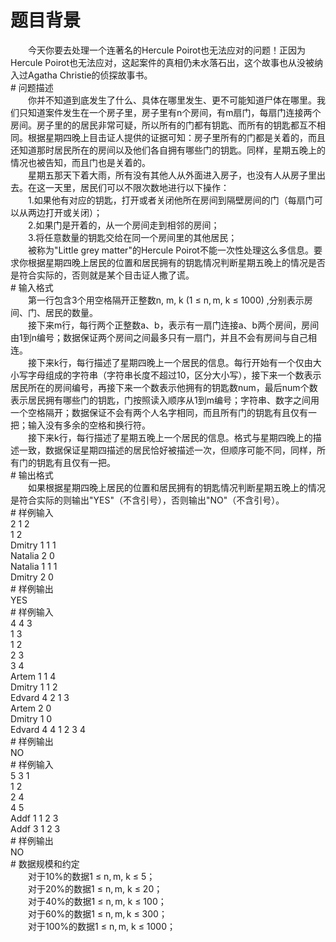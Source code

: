 <div id="pcont1" style="margin-top:20px; display:block;">

# 题目背景

<div class="pdcont">　　今天你要去处理一个连著名的Hercule Poirot也无法应对的问题！正因为Hercule Poirot也无法应对，这起案件的真相仍未水落石出，这个故事也从没被纳入过Agatha Christie的侦探故事书。</div>
# 问题描述

<div class="pdcont">　　你并不知道到底发生了什么、具体在哪里发生、更不可能知道尸体在哪里。我们只知道案件发生在一个房子里，房子里有n个房间，有m扇门，每扇门连接两个房间。房子里的的居民非常可疑，所以所有的门都有钥匙、而所有的钥匙都互不相同。根据星期四晚上目击证人提供的证据可知：房子里所有的门都是关着的，而且还知道那时居民所在的房间以及他们各自拥有哪些门的钥匙。同样，星期五晚上的情况也被告知，而且门也是关着的。<br/>
　　星期五那天下着大雨，所有没有其他人从外面进入房子，也没有人从房子里出去。在这一天里，居民们可以不限次数地进行以下操作：<br/>
　　1.如果他有对应的钥匙，打开或者关闭他所在房间到隔壁房间的门（每扇门可以从两边打开或关闭）；<br/>
　　2.如果门是开着的，从一个房间走到相邻的房间；<br/>
　　3.将任意数量的钥匙交给在同一个房间里的其他居民；<br/>
　　被称为&#34;Little grey matter&#34;的Hercule Poirot不能一次性处理这么多信息。要求你根据星期四晚上居民的位置和居民拥有的钥匙情况判断星期五晚上的情况是否是符合实际的，否则就是某个目击证人撒了谎。</div>
# 输入格式

<div class="pdcont">　　第一行包含3个用空格隔开正整数n, m, k (1 ≤ n, m, k ≤ 1000) ,分别表示房间、门、居民的数量。<br/>
　　接下来m行，每行两个正整数a、b，表示有一扇门连接a、b两个房间，房间由1到n编号；数据保证两个房间之间最多只有一扇门，并且不会有房间与自己相连。<br/>
　　接下来k行，每行描述了星期四晚上一个居民的信息。每行开始有一个仅由大小写字母组成的字符串（字符串长度不超过10，区分大小写），接下来一个数表示居民所在的房间编号，再接下来一个数表示他拥有的钥匙数num，最后num个数表示居民拥有哪些门的钥匙，门按照读入顺序从1到m编号；字符串、数字之间用一个空格隔开；数据保证不会有两个人名字相同，而且所有门的钥匙有且仅有一把；输入没有多余的空格和换行符。<br/>
　　接下来k行，每行描述了星期五晚上一个居民的信息。格式与星期四晚上的描述一致，数据保证星期四描述的居民恰好被描述一次，但顺序可能不同，同样，所有门的钥匙有且仅有一把。</div>
# 输出格式

<div class="pdcont">　　如果根据星期四晚上居民的位置和居民拥有的钥匙情况判断星期五晚上的情况是符合实际的则输出&#34;YES&#34;（不含引号），否则输出&#34;NO&#34;（不含引号）。</div>
# 样例输入

<div class="pddata">2 1 2<br/>
1 2<br/>
Dmitry 1 1 1<br/>
Natalia 2 0<br/>
Natalia 1 1 1<br/>
Dmitry 2 0</div>
# 样例输出

<div class="pddata">YES</div>
# 样例输入

<div class="pddata">4 4 3<br/>
1 3<br/>
1 2<br/>
2 3<br/>
3 4<br/>
Artem 1 1 4<br/>
Dmitry 1 1 2<br/>
Edvard 4 2 1 3<br/>
Artem 2 0<br/>
Dmitry 1 0<br/>
Edvard 4 4 1 2 3 4</div>
# 样例输出

<div class="pddata">NO</div>
# 样例输入

<div class="pddata">5 3 1<br/>
1 2<br/>
2 4<br/>
4 5<br/>
Addf 1 1 2 3<br/>
Addf 3 1 2 3</div>
# 样例输出

<div class="pddata">NO</div>
# 数据规模和约定

<div class="pdcont">　　对于10%的数据1 ≤ n, m, k ≤ 5；<br/>
　　对于20%的数据1 ≤ n, m, k ≤ 20；<br/>
　　对于40%的数据1 ≤ n, m, k ≤ 100；<br/>
　　对于60%的数据1 ≤ n, m, k ≤ 300；<br/>
　　对于100%的数据1 ≤ n, m, k ≤ 1000；</div>

</div>